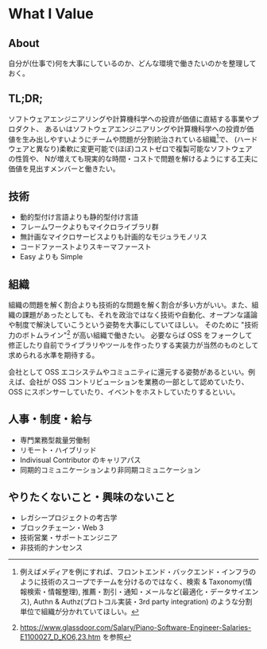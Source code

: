 # What I Value

## About

自分が(仕事で)何を大事にしているのか、どんな環境で働きたいのかを整理しておく。

## TL;DR;

ソフトウェアエンジニアリングや計算機科学への投資が価値に直結する事業やプロダクト、
あるいはソフトウェアエンジニアリングや計算機科学への投資が価値を生み出しやすいようにチームや問題が分割統治されている組織[^1]で、
(ハードウェアと異なり)柔軟に変更可能で(ほぼ)コストゼロで複製可能なソフトウェアの性質や、
Nが増えても現実的な時間・コストで問題を解けるようにする工夫に価値を見出すメンバーと働きたい。

[^1]: 例えばメディアを例にすれば、フロントエンド・バックエンド・インフラのように技術のスコープでチームを分けるのではなく、検索 & Taxonomy(情報検索・情報整理), 推薦・割引・通知・メールなど(最適化・データサイエンス), Authn & Authz(プロトコル実装・3rd party integration) のような分割単位で組織が分かれていてほしい。

## 技術

- 動的型付け言語よりも静的型付け言語
- フレームワークよりもマイクロライブラリ群
- 無計画なマイクロサービスよりも計画的なモジュラモノリス
- コードファーストよりスキーマファースト
- Easy よりも Simple

## 組織

組織の問題を解く割合よりも技術的な問題を解く割合が多い方がいい。また、組織の課題があったとしても、それを政治ではなく技術や自動化、オープンな議論や制度で解決していこうという姿勢を大事にしていてほしい。
そのために "技術力のボトムライン"[^2] が高い組織で働きたい。
必要ならば OSS をフォークして修正したり自前でライブラリやツールを作ったりする実装力が当然のものとして求められる水準を期待する。

会社として OSS エコシステムやコミュニティに還元する姿勢があるといい。例えば、会社が OSS コントリビューションを業務の一部として認めていたり、
OSS にスポンサーしていたり、イベントをホストしていたりするといい。

[^2]: https://www.glassdoor.com/Salary/Piano-Software-Engineer-Salaries-E1100027_D_KO6,23.htm を参照

## 人事・制度・給与

- 専門業務型裁量労働制
- リモート・ハイブリッド
- Indivisual Contributor のキャリアパス
- 同期的コミュニケーションより非同期コミュニケーション

## やりたくないこと・興味のないこと

- レガシープロジェクトの考古学
- ブロックチェーン・Web 3
- 技術営業・サポートエンジニア
- 非技術的ナンセンス
